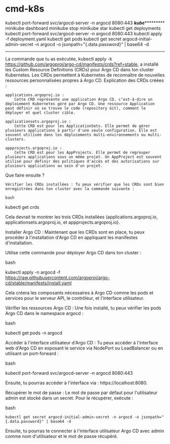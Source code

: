 # cmd-k8s
kubectl port-forward svc/argocd-server -n argocd 8080:443
*********************kube******************************
minikube dashboard
minikube stop
minikube star
kubectl get deployments
kubectl port-forward svc/argocd-server -n argocd 8080:443
kubectl apply -f deployment.yaml
kubectl get pods
kubectl get secret argocd-initial-admin-secret -n argocd -o jsonpath="{.data.password}" | base64 -d


**************************************************************************************
La commande que tu as exécutée, kubectl apply -k https://github.com/argoproj/argo-cd/manifests/crds?ref=stable, a installé les Custom Resource Definitions (CRDs) pour Argo CD dans ton cluster Kubernetes. Les CRDs permettent à Kubernetes de reconnaître de nouvelles ressources personnalisées propres à Argo CD.
Explication des CRDs créées :

    applications.argoproj.io :
        Cette CRD représente une application Argo CD, c’est-à-dire un déploiement Kubernetes géré par Argo CD. Une ressource Application peut définir où se trouve le code (repository Git), comment le déployer et quel cluster cible.

    applicationsets.argoproj.io :
        Cette CRD est pour les ApplicationSets. Elle permet de gérer plusieurs applications à partir d'une seule configuration. Elle est souvent utilisée dans les déploiements multi-environnements ou multi-clusters.

    appprojects.argoproj.io :
        Cette CRD est pour les AppProjects. Elle permet de regrouper plusieurs applications sous un même projet. Un AppProject est souvent utilisé pour définir des politiques d'accès et des autorisations sur plusieurs applications au sein d'un projet.

Que faire ensuite ?

    Vérifier les CRDs installées : Tu peux vérifier que les CRDs sont bien enregistrées dans ton cluster avec la commande suivante :

    bash

kubectl get crds

Cela devrait te montrer les trois CRDs installées (applications.argoproj.io, applicationsets.argoproj.io, et appprojects.argoproj.io).

Installer Argo CD : Maintenant que les CRDs sont en place, tu peux procéder à l'installation d'Argo CD en appliquant les manifestes d'installation.

Utilise cette commande pour déployer Argo CD dans ton cluster :

bash

kubectl apply -n argocd -f https://raw.githubusercontent.com/argoproj/argo-cd/stable/manifests/install.yaml

Cela créera les composants nécessaires à Argo CD comme les pods et services pour le serveur API, le contrôleur, et l'interface utilisateur.

Vérifier les ressources Argo CD : Une fois installé, tu peux vérifier les pods Argo CD dans le namespace argocd :

bash

kubectl get pods -n argocd

Accéder à l'interface utilisateur d'Argo CD : Tu peux accéder à l'interface web d'Argo CD en exposant le service via NodePort ou LoadBalancer ou en utilisant un port-forward :

bash

kubectl port-forward svc/argocd-server -n argocd 8080:443

Ensuite, tu pourras accéder à l'interface via : https://localhost:8080.

Récupérer le mot de passe : Le mot de passe par défaut pour l'utilisateur admin est stocké dans un secret. Pour le récupérer, exécute :

bash

    kubectl get secret argocd-initial-admin-secret -n argocd -o jsonpath="{.data.password}" | base64 -d

Ensuite, tu pourras te connecter à l'interface utilisateur Argo CD avec admin comme nom d'utilisateur et le mot de passe récupéré.
